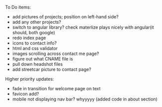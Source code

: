 To Do items:

* add pictures of projects; position on left-hand side?
* add any other projects?
* switch to angular library? check materlize plays nicely with angular(it should, both google)
* redo index page
* icons to contact info?
* html and css validator
* images scrolling across contact me page?
* figure out what CNAME file is
* pull down headshot files
* add streetcar picture to contact page?

Higher priority updates:
* fade in transition for welcome page on text
* favicon add?
* mobile not displaying nav bar? whyyyyy (added code in about section)
